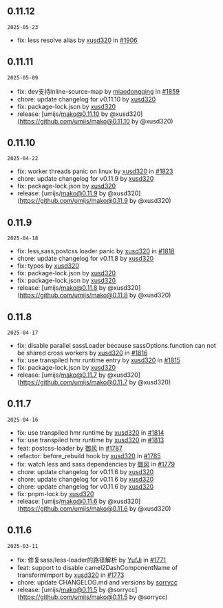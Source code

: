 ## 0.11.12

`2025-05-23`

- fix: less resolve alias by [xusd320](https://github.com/xusd320) in [#1906](https://github.com/umijs/mako/pull/1906)



## 0.11.11

`2025-05-09`

- fix: dev支持inline-source-map by [miaodongqing](https://github.com/miaodongqing) in [#1859](https://github.com/umijs/mako/pull/1859)
- chore: update changelog for v0.11.10 by [xusd320](https://github.com/xusd320)
- fix: package-lock.json by [xusd320](https://github.com/xusd320)
- release: [umijs/mako@0.11.10 by @xusd320](https://github.com/umijs/mako@0.11.10 by @xusd320)


## 0.11.10

`2025-04-22`

- fix: worker threads panic on linux by [xusd320](https://github.com/xusd320) in [#1823](https://github.com/umijs/mako/pull/1823)
- chore: update changelog for v0.11.9 by [xusd320](https://github.com/xusd320)
- fix: package-lock.json by [xusd320](https://github.com/xusd320)
- release: [umijs/mako@0.11.9 by @xusd320](https://github.com/umijs/mako@0.11.9 by @xusd320)


## 0.11.9

`2025-04-18`

- fix: less,sass,postcss loader panic by [xusd320](https://github.com/xusd320) in [#1818](https://github.com/umijs/mako/pull/1818)
- chore: update changelog for v0.11.8 by [xusd320](https://github.com/xusd320)
- fix: typos by [xusd320](https://github.com/xusd320)
- fix: package-lock.json by [xusd320](https://github.com/xusd320)
- fix: package-lock.json by [xusd320](https://github.com/xusd320)
- release: [umijs/mako@0.11.8 by @xusd320](https://github.com/umijs/mako@0.11.8 by @xusd320)


## 0.11.8

`2025-04-17`

- fix: disable parallel sassLoader because sassOptions.function can not be shared cross workers by [xusd320](https://github.com/xusd320) in [#1816](https://github.com/umijs/mako/pull/1816)
- fix: use transpiled hmr runtime entry by [xusd320](https://github.com/xusd320) in [#1815](https://github.com/umijs/mako/pull/1815)
- fix: package-lock.json by [xusd320](https://github.com/xusd320)
- release: [umijs/mako@0.11.7 by @xusd320](https://github.com/umijs/mako@0.11.7 by @xusd320)


## 0.11.7

`2025-04-16`

- fix: use transpiled hmr runtime by [xusd320](https://github.com/xusd320) in [#1814](https://github.com/umijs/mako/pull/1814)
- fix: use transpiled hmr runtime by [xusd320](https://github.com/xusd320) in [#1813](https://github.com/umijs/mako/pull/1813)
- feat: postcss-loader by [御风](https://github.com/御风) in [#1787](https://github.com/umijs/mako/pull/1787)
- refactor: before_rebuild hook by [xusd320](https://github.com/xusd320) in [#1785](https://github.com/umijs/mako/pull/1785)
- fix: watch less and sass dependencies by [御风](https://github.com/御风) in [#1779](https://github.com/umijs/mako/pull/1779)
- chore: update changelog for v0.11.6 by [xusd320](https://github.com/xusd320)
- chore: update changelog for v0.11.6 by [xusd320](https://github.com/xusd320)
- chore: update changelog for v0.11.6 by [xusd320](https://github.com/xusd320)
- fix: pnpm-lock by [xusd320](https://github.com/xusd320)
- release: [umijs/mako@0.11.6 by @xusd320](https://github.com/umijs/mako@0.11.6 by @xusd320)


## 0.11.6

`2025-03-11`

- fix: 修复sass/less-loader的路径解析 by [YufJi](https://github.com/YufJi) in [#1771](https://github.com/umijs/mako/pull/1771)
- feat: support to disable camel2DashComponentName of transformImport by [xusd320](https://github.com/xusd320) in [#1773](https://github.com/umijs/mako/pull/1773)
- chore: update CHANGELOG.md and versions by [sorrycc](https://github.com/sorrycc)
- release: [umijs/mako@0.11.5 by @sorrycc](https://github.com/umijs/mako@0.11.5 by @sorrycc)


